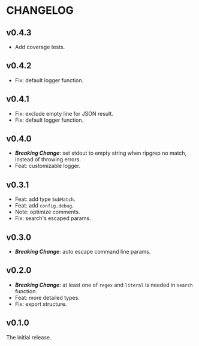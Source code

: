 # CHANGELOG

## v0.4.3

- Add coverage tests.

## v0.4.2

- Fix: default logger function.

## v0.4.1

- Fix: exclude empty line for JSON result.
- Fix: default logger function.

## v0.4.0

- **_Breaking Change_**: set stdout to empty string when ripgrep no match, instead of throwing errors.
- Feat: customizable logger.

## v0.3.1

- Feat: add type `SubMatch`.
- Feat: add `config.debug`.
- Note: optimize comments.
- Fix: search's escaped params.

## v0.3.0

- **_Breaking Change_**: auto escape command line params.

## v0.2.0

- **_Breaking Change_**: at least one of `regex` and `literal` is needed in `search` function.
- Feat: more detailed types.
- Fix: export structure.

## v0.1.0

The initial release.
